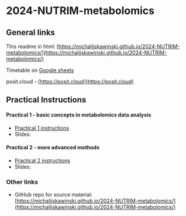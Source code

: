 # 2024-NUTRIM-metabolomics

## General links

This readme in html: [https://michaljjskawinski.github.io/2024-NUTRIM-metabolomics/](https://michaljjskawinski.github.io/2024-NUTRIM-metabolomics/)

Timetable on [Google sheets](https://docs.google.com/spreadsheets/u/0/d/1mt0nUgz8h7Lax0L2wGjKzeZomPlQbVFaPmd1gahLUqA/edit?usp=sharing&pli=1)

posit.cloud - [https://posit.cloud](https://posit.cloud)



## Practical Instructions

#### Practical 1 - basic concepts in metabolomics data analysis 

- [Practical 1 instructions](https://michaljjskawinski.github.io/2024-NUTRIM-metabolomics/practical-1/web/practical1-instructions.html)
- Slides:

#### Practical 2 - more advanced methods

- [Practical 2 instructions](https://michaljjskawinski.github.io/2024-NUTRIM-metabolomics/practical-2/web/practical2-instructions.html)
- Slides: 


### Other links

- GitHub repo for source material: [https://michaljjskawinski.github.io/2024-NUTRIM-metabolomics/](https://michaljjskawinski.github.io/2024-NUTRIM-metabolomics/)

